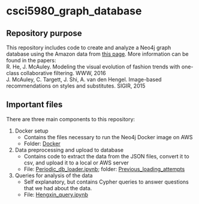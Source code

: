 # csci5980_graph_database

## Repository purpose
This repository includes code to create and analyze a Neo4j graph database using the Amazon data from [this page](http://jmcauley.ucsd.edu/data/amazon/). More information can be found in the papers:  
R. He, J. McAuley. Modeling the visual evolution of fashion trends with one-class collaborative filtering. WWW, 2016  
J. McAuley, C. Targett, J. Shi, A. van den Hengel. Image-based recommendations on styles and substitutes. SIGIR, 2015

## Important files
There are three main components to this repository:  
1. Docker setup
   * Contains the files necessary to run the Neo4j Docker image on AWS
   * Folder: [Docker](https://github.com/danhan52/csci5980_graph_database/tree/master/Docker)
2. Data preprocessing and upload to database
   * Contains code to extract the data from the JSON files, convert it to csv, and upload it to a local or AWS server
   * File: [Periodic_db_loader.ipynb](https://github.com/danhan52/csci5980_graph_database/blob/master/Periodic_db_loader.ipynb); folder: [Previous_loading_attempts](https://github.com/danhan52/csci5980_graph_database/tree/master/Previous_loading_attempts)
3. Queries for analysis of the data
   * Self explanatory, but contains Cypher queries to answer questions that we had about the data.
   * File: [Hengxin_query.ipynb](https://github.com/danhan52/csci5980_graph_database/blob/master/Hengxin_query.ipynb)
